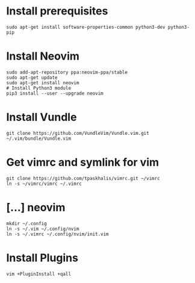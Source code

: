 # Install prerequisites

```
sudo apt-get install software-properties-common python3-dev python3-pip
```

# Install Neovim

```
sudo add-apt-repository ppa:neovim-ppa/stable
sudo apt-get update
sudo apt-get install neovim
# Install Python3 module
pip3 install --user --upgrade neovim
```

# Install Vundle

```
git clone https://github.com/VundleVim/Vundle.vim.git ~/.vim/bundle/Vundle.vim
```

# Get vimrc and symlink for vim

```
git clone https://github.com/tpaskhalis/vimrc.git ~/vimrc
ln -s ~/vimrc/vimrc ~/.vimrc
```

# [...] neovim

```
mkdir ~/.config
ln -s ~/.vim ~/.config/nvim
ln -s ~/.vimrc ~/.config/nvim/init.vim
```

# Install Plugins

```
vim +PluginInstall +qall
```
